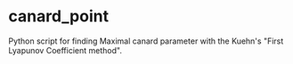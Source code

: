 # canard_point
Python script for finding Maximal canard parameter with the Kuehn's "First Lyapunov Coefficient method".
